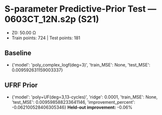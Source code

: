 # S-parameter Predictive-Prior Test — 0603CT_12N.s2p (S21)
- Z0: 50.00 Ω
- Train points: 724  |  Test points: 181

## Baseline
- {'model': 'poly_complex_logf(deg=3)', 'train_MSE': None, 'test_MSE': 0.009592631159003337}

## UFRF Prior
- {'model': 'poly+UF(deg=3,13-cycles)', 'ridge': 0.0001, 'train_MSE': None, 'test_MSE': 0.009598588233641146, 'improvement_percent': -0.062100528406305346}
**Held-out improvement:** -0.06%
